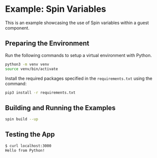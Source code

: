 # Example: Spin Variables

This is an example showcasing the use of Spin variables within a guest component. 

## Preparing the Environment

Run the following commands to setup a virtual environment with Python.

```bash
python3 -m venv venv
source venv/bin/activate
```

Install the required packages specified in the `requirements.txt` using the command:

```bash
pip3 install -r requirements.txt
```

## Building and Running the Examples

```bash
spin build --up
```

## Testing the App

```bash
$ curl localhost:3000                      
Hello from Python!
```